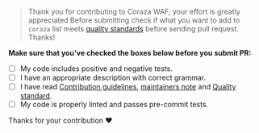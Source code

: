 > Thank you for contributing to Coraza WAF, your effort is greatly appreciated
> Before submitting check if what you want to add to `coraza` list meets [quality standards](https://github.com/redwanghb/coraza/blob/master/CONTRIBUTING.md#quality-standards) before sending pull request. Thanks!

**Make sure that you've checked the boxes below before you submit PR:**

- [ ] My code includes positive and negative tests.
- [ ] I have an appropriate description with correct grammar.
- [ ] I have read [Contribution guidelines](https://github.com/redwanghb/coraza/blob/master/CONTRIBUTING.md#contribution-guidelines), [maintainers note](https://github.com/redwanghb/coraza/blob/master/CONTRIBUTING.md#maintainers) and [Quality standard](https://github.com/github.com/redwanghb/coraza/v3sso/coraza-waf/blob/master/CONTRIBUTING.md#quality-standards).
- [ ] My code is properly linted and passes pre-commit tests.

Thanks for your contribution :heart: